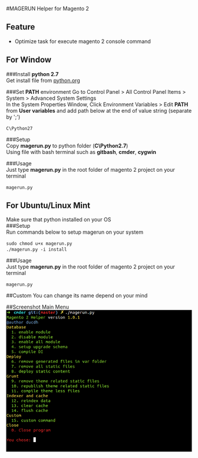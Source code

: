 #MAGERUN
Helper for Magento 2
## Feature
- Optimize task for execute magento 2 console command <br>


## For Window
###Install **python 2.7** <br>
Get install file from [python.org](https://www.python.org/download/releases/2.7/)

###Set **PATH** environment
Go to Control Panel > All Control Panel Items > System > Advanced System Settings <br>
In the System Properties Window, Click Environment Variables > Edit **PATH** from **User variables** and add path below at the end of value string (separate by ';')
```
C\Python27
```
###Setup <br>
Copy **magerun.py** to python folder (**C\Python2.7**) <br>
Using file with bash terminal such as **gitbash**, **cmder**, **cygwin** <br>

###Usage <br>
Just type **magerun.py** in the root folder of magento 2 project on your terminal
```
magerun.py
``` 
## For Ubuntu/Linux Mint
Make sure that python installed on your OS <br>
###Setup <br> 
Run commands below to setup magerun on your system 
```
sudo chmod u+x magerun.py
./magerun.py -i install 
```

###Usage <br>
Just type **magerun.py** in the root folder of magento 2 project on your terminal
```
magerun.py
```

##Custom
You can change its name depend on your mind 

##Screenshot
Main Menu <br>
![](screenshot/magerun.png?raw=true)
